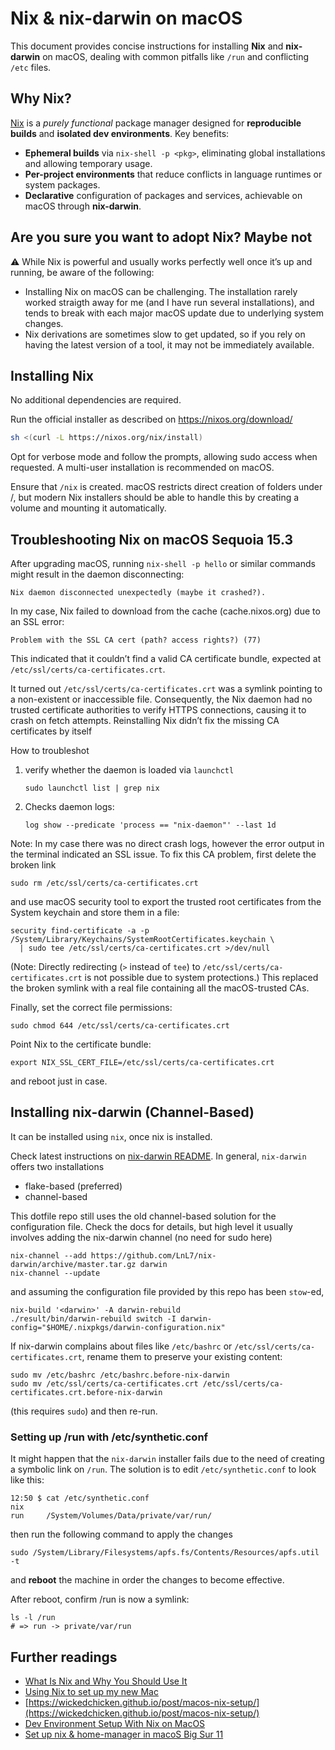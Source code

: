# Nix & nix-darwin on macOS

This document provides concise instructions for installing **Nix** and **nix-darwin** on macOS, dealing with common pitfalls like `/run` and conflicting `/etc` files.

## Why Nix?

[Nix](https://github.com/NixOS/nix) is a *purely functional* package manager designed for **reproducible builds** and **isolated dev environments**. Key benefits:

- **Ephemeral builds** via `nix-shell -p <pkg>`, eliminating global installations and allowing temporary usage.
- **Per-project environments** that reduce conflicts in language runtimes or system packages.
- **Declarative** configuration of packages and services, achievable on macOS through **nix-darwin**.

## Are you sure you want to adopt Nix? Maybe not

⚠️ While Nix is powerful and usually works perfectly well once it’s up and running, be aware of the following:
* Installing Nix on macOS can be challenging. The installation rarely worked straigth away for me (and I have run several installations), and tends to break with each major macOS update due to underlying system changes.
* Nix derivations are sometimes slow to get updated, so if you rely on having the latest version of a tool, it may not be immediately available.


## Installing Nix

No additional dependencies are required.

Run the official installer as described on https://nixos.org/download/
   
```bash
sh <(curl -L https://nixos.org/nix/install)
```

Opt for verbose mode and follow the prompts, allowing sudo access when requested. A multi-user installation is recommended on macOS.

Ensure that `/nix` is created. macOS restricts direct creation of folders under /, but modern Nix installers should be able to handle this by creating a volume and mounting it automatically.

## Troubleshooting Nix on macOS Sequoia 15.3

After upgrading macOS, running `nix-shell -p hello` or similar commands might result in the daemon disconnecting:
```
Nix daemon disconnected unexpectedly (maybe it crashed?).
```

In my case, Nix failed to download from the cache (cache.nixos.org) due to an SSL error:
```
Problem with the SSL CA cert (path? access rights?) (77)
```
This indicated that it couldn’t find a valid CA certificate bundle, expected at `/etc/ssl/certs/ca-certificates.crt`. 

It turned out `/etc/ssl/certs/ca-certificates.crt` was a symlink pointing to a non-existent or inaccessible file. Consequently, the Nix daemon had no trusted certificate authorities to verify HTTPS connections, causing it to crash on fetch attempts. Reinstalling Nix didn’t fix the missing CA certificates by itself

How to troubleshot
1. verify whether the daemon is loaded via `launchctl`
   ```
   sudo launchctl list | grep nix
   ```
2. Checks daemon logs:
   ```
   log show --predicate 'process == "nix-daemon"' --last 1d
   ```

Note: In my case there was no direct crash logs, however the error output in the terminal indicated an SSL issue.
To fix this CA problem, first delete the broken link 
```
sudo rm /etc/ssl/certs/ca-certificates.crt
```
and use macOS security tool to export the trusted root certificates from the System keychain and store them in a file:
```
security find-certificate -a -p /System/Library/Keychains/SystemRootCertificates.keychain \
  | sudo tee /etc/ssl/certs/ca-certificates.crt >/dev/null
```
(Note: Directly redirecting (`>` instead of `tee`) to `/etc/ssl/certs/ca-certificates.crt` is not possible due to system protections.)
This replaced the broken symlink with a real file containing all the macOS-trusted CAs.

Finally, set the correct file permissions:
```
sudo chmod 644 /etc/ssl/certs/ca-certificates.crt
```
Point Nix to the certificate bundle:
```
export NIX_SSL_CERT_FILE=/etc/ssl/certs/ca-certificates.crt
```
and reboot just in case. 

## Installing nix-darwin (Channel-Based)

It can be installed using `nix`, once nix is installed.

Check latest instructions on [nix-darwin README](https://github.com/LnL7/nix-darwin). In general, `nix-darwin` offers two installations 
* flake-based (preferred)
* channel-based

This dotfile repo still uses the old channel-based solution for the configuration file. 
Check the docs for details, but high level it usually involves adding the nix-darwin channel (no need for sudo here) 
```
nix-channel --add https://github.com/LnL7/nix-darwin/archive/master.tar.gz darwin
nix-channel --update
```
and assuming the configuration file provided by this repo has been `stow`-ed, 
```
nix-build '<darwin>' -A darwin-rebuild
./result/bin/darwin-rebuild switch -I darwin-config="$HOME/.nixpkgs/darwin-configuration.nix"
```

If nix-darwin complains about files like `/etc/bashrc` or `/etc/ssl/certs/ca-certificates.crt`, rename them to preserve your existing content:
```
sudo mv /etc/bashrc /etc/bashrc.before-nix-darwin
sudo mv /etc/ssl/certs/ca-certificates.crt /etc/ssl/certs/ca-certificates.crt.before-nix-darwin
```
(this requires `sudo`) and then re-run.

### Setting up /run with /etc/synthetic.conf

It might happen that the `nix-darwin` installer fails due to the need of creating a symbolic link on `/run`. 
The solution is to edit `/etc/synthetic.conf` to look like this: 
```
12:50 $ cat /etc/synthetic.conf
nix
run     /System/Volumes/Data/private/var/run/
```
then run the following command to apply the changes 
```
sudo /System/Library/Filesystems/apfs.fs/Contents/Resources/apfs.util -t
```
and **reboot** the machine in order the changes to become effective. 

After reboot, confirm /run is now a symlink:
```
ls -l /run
# => run -> private/var/run
```

## Further readings 
* [What Is Nix and Why You Should Use It](https://serokell.io/blog/what-is-nix)
* [Using Nix to set up my new Mac](https://adrianhesketh.com/2020/07/03/mac-setup-with-nix-darwin/)
* [https://wickedchicken.github.io/post/macos-nix-setup/](https://wickedchicken.github.io/post/macos-nix-setup/)
* [Dev Environment Setup With Nix on MacOS](https://www.mathiaspolligkeit.de/dev/exploring-nix-on-macos/)
* [Set up nix & home-manager in macoS Big Sur 11](https://gist.github.com/mandrean/65108e0898629e20afe1002d8bf4f223)
